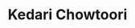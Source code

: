 ---
title: Kedari Chowtoori
image: "@assets/people/KC.webp"
startYear: "2024"
endYear: "2025"
pronouns: "he/him"
social: 
    website: "https://kedari-chowtoori.vercel.app/"
---